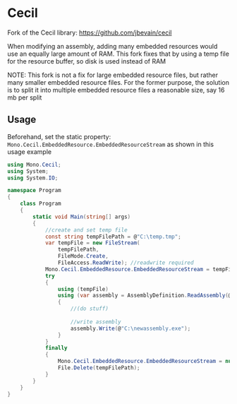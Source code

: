 Cecil
=====

Fork of the Cecil library: https://github.com/jbevain/cecil

When modifying an assembly, adding many embedded resources would use an equally large amount of RAM. This fork fixes that by using a temp file for the resource buffer, so disk is used instead of RAM

NOTE: This fork is not a fix for large embedded resource files, but rather many smaller embedded resource files. For the former purpose, the solution is to split it into multiple embedded resource files a reasonable size, say 16 mb per split

## Usage

Beforehand, set the static property: <code>Mono.Cecil.EmbeddedResource.EmbeddedResourceStream</code> as shown in this usage example

```c#
using Mono.Cecil;
using System;
using System.IO;

namespace Program
{
    class Program
    {
        static void Main(string[] args)
        {
            //create and set temp file
            const string tempFilePath = @"C:\temp.tmp";
            var tempFile = new FileStream(
                tempFilePath,
                FileMode.Create,
                FileAccess.ReadWrite); //readwrite required
            Mono.Cecil.EmbeddedResource.EmbeddedResourceStream = tempFile;
            try
            {
                using (tempFile)
                using (var assembly = AssemblyDefinition.ReadAssembly(@"C:\assembly.exe"))
                {
                    //(do stuff)
                    
                    //write assembly
                    assembly.Write(@"C:\newassembly.exe");
                }
            }
            finally
            {
                Mono.Cecil.EmbeddedResource.EmbeddedResourceStream = null;
                File.Delete(tempFilePath);
            }
        }
    }
}
```
